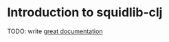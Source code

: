 # Introduction to squidlib-clj

TODO: write [great documentation](http://jacobian.org/writing/what-to-write/)
